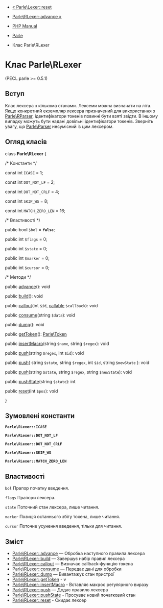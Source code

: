 - [« Parle\Lexer::reset](parle-lexer.reset.md)
- [Parle\RLexer::advance »](parle-rlexer.advance.md)

- [PHP Manual](index.md)
- [Parle](book.parle.md)
- Клас Parle\RLexer

# Клас Parle\RLexer

(PECL parle \>= 0.5.1)

## Вступ

Клас лексера з кількома станами. Лексеми можна визначати на
літа. Якщо конкретний екземпляр лексера призначений для використання з
[Parle\RParser](class.parle-rparser.md), ідентифікатори токенів повинні
бути взяті звідти. В іншому випадку можуть бути надані
довільні ідентифікатори токенів. Зверніть увагу, що
[Parle\Parser](class.parle-parser.md) несумісний із цим лексером.

## Огляд класів

class **Parle\RLexer** {

/\* Константи \*/

const int `ICASE` = 1;

const int `DOT_NOT_LF` = 2;

const int `DOT_NOT_CRLF` = 4;

const int `SKIP_WS` = 8;

const int `MATCH_ZERO_LEN` = 16;

/\* Властивості \*/

public bool `$bol` = **`false`**;

public int `$flags` = 0;

public int `$state` = 0;

public int `$marker` = 0;

public int `$cursor` = 0;

/\* Методи \*/

public [advance](parle-rlexer.advance.md)(): void

public [build](parle-rlexer.build.md)(): void

public [callout](parle-rlexer.callout.md)(int `$id`,
[callable](language.types.callable.md) `$callback`): void

public [consume](parle-rlexer.consume.md)(string `$data`): void

public [dump](parle-rlexer.dump.md)(): void

public [getToken](parle-rlexer.gettoken.md)():
[Parle\Token](class.parle-token.md)

public [insertMacro](parle-rlexer.insertmacro.md)(string `$name`,
string `$regex`): void

public [push](parle-rlexer.push.md)(string `$regex`, int `$id`): void

public [push](parle-rlexer.push.md)(
string `$state`,
string `$regex`,
int `$id`,
string `$newState`
): void

public [push](parle-rlexer.push.md)(string `$state`, string `$regex`,
string `$newState`): void

public [pushState](parle-rlexer.pushstate.md)(string `$state`): int

public [reset](parle-rlexer.reset.md)(int `$pos`): void

}

## Зумовлені константи

**`Parle\RLexer::ICASE`**

**`Parle\RLexer::DOT_NOT_LF`**

**`Parle\RLexer::DOT_NOT_CRLF`**

**`Parle\RLexer::SKIP_WS`**

**`Parle\RLexer::MATCH_ZERO_LEN`**

## Властивості

`bol`
Прапор початку введення.

`flags`
Прапори лексера.

`state`
Поточний стан лексера, лише читання.

`marker`
Позиція останнього збігу токена, лише читання.

`cursor`
Поточне усунення введення, тільки для читання.

## Зміст

- [Parle\RLexer::advance](parle-rlexer.advance.md) — Обробка
наступного правила лексера
- [Parle\RLexer::build](parle-rlexer.build.md) — Завершує набір
правил лексера
- [Parle\RLexer::callout](parle-rlexer.callout.md) — Визначає
callback-функцію токена
- [Parle\RLexer::consume](parle-rlexer.consume.md) — Передає дані
для обробки
- [Parle\RLexer::dump](parle-rlexer.dump.md) — Вивантажує стан
пристрої
- [Parle\RLexer::getToken](parle-rlexer.gettoken.md) - v
- [Parle\RLexer::insertMacro](parle-rlexer.insertmacro.md) -
Вставляє макрос регулярного виразу
- [Parle\RLexer::push](parle-rlexer.push.md) — Додає правило
лексера
- [Parle\RLexer::pushState](parle-rlexer.pushstate.md) - Просуває
новий початковий стан
- [Parle\RLexer::reset](parle-rlexer.reset.md) - Скидає лексер
